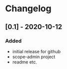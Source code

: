 # Changelog

## [0.1] - 2020-10-12

### Added
- initial release for github
- scope-admin project
- readme etc.
